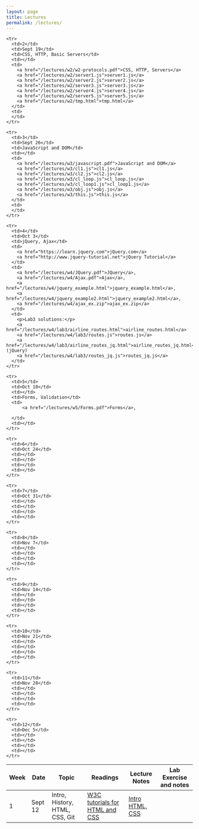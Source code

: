 ```yaml
---
layout: page
title: Lectures
permalink: /lectures/
---
```


<table>
  <thead>
    <tr>
      <th>Week</th>
      <th>Date</th>
      <th>Topic</th>
      <th>Readings</th>
      <th>Lecture Notes</th>
      <th>Lab Exercise and notes</th>
    </tr>
  </thead>
  <tbody>
    <tr>
      <td>1</td>
      <td>Sept 12</td>
      <td>Intro, History, HTML, CSS, Git</td>
      <td>
        <a href="http://www.w3schools.com/">W3C tutorials for HTML and CSS</a>
      </td>
      <td>
        <a href="/lectures/w1/w1-intro.pdf">Intro</a>
        <a href="/lectures/w1/w1-documents.pdf">HTML, CSS</a>
      </td>
      <td>
      </td>
    </tr>

    <tr>
      <td>2</td>
      <td>Sept 19</td>
      <td>CSS, HTTP, Basic Servers</td>
      <td></td>
      <td>
        <a href="/lectures/w2/w2-protocols.pdf">CSS, HTTP, Servers</a>
        <a href="/lectures/w2/server1.js">server1.js</a>
        <a href="/lectures/w2/server2.js">server2.js</a>
        <a href="/lectures/w2/server3.js">server3.js</a>
        <a href="/lectures/w2/server4.js">server4.js</a>
        <a href="/lectures/w2/server5.js">server5.js</a>
        <a href="/lectures/w2/tmp.html">tmp.html</a>
      </td>
      <td>
      </td>
    </tr>

    <tr>
      <td>3</td>
      <td>Sept 26</td>
      <td>JavaScript and DOM</td>
      <td></td>
      <td>
        <a href="/lectures/w3/javascript.pdf">JavaScript and DOM</a>
        <a href="/lectures/w3/cl1.js">cl1.js</a>
        <a href="/lectures/w3/cl2.js">cl2.js</a>
        <a href="/lectures/w3/cl_loop.js">cl_loop.js</a>
        <a href="/lectures/w3/cl_loop1.js">cl_loop1.js</a>
        <a href="/lectures/w3/obj.js">obj.js</a>
        <a href="/lectures/w3/this.js">this.js</a>
      </td>
      <td>
      </td>
    </tr>

    <tr>
      <td>4</td>
      <td>Oct 3</td>
      <td>jQuery, Ajax</td>
      <td>
        <a href="https://learn.jquery.com">jQuery.com</a>
        <a href="http://www.jquery-tutorial.net">jQuery Tutorial</a>
      </td>
      <td>
        <a href="/lectures/w4/JQuery.pdf">JQuery</a>,
        <a href="/lectures/w4/Ajax.pdf">Ajax</a>,
        <a href="/lectures/w4/jquery_example.html">jquery_example.html</a>,
        <a href="/lectures/w4/jquery_example2.html">jquery_example2.html</a>,
        <a href="/lectures/w4/ajax_ex.zip">ajax_ex.zip</a>
      </td>
      <td>
        <p>Lab3 solutions:</p>
        <a href="/lectures/w4/lab3/airline_routes.html">airline_routes.html</a>
        <a href="/lectures/w4/lab3/routes.js">routes.js</a>
        <a href="/lectures/w4/lab3/airline_routes_jq.html">airline_routes_jq.html</a> (jQuery)
        <a href="/lectures/w4/lab3/routes_jq.js">routes_jq.js</a>
      </td>
    </tr>

    <tr>
      <td>5</td>
      <td>Oct 10</td>
      <td></td>
      <td>Forms, Validation</td>
      <td>
    	  <a href="/lectures/w5/Forms.pdf">Forms</a>,
         
      </td>
      <td></td>
    </tr>

    <tr>
      <td>6</td>
      <td>Oct 24</td>
      <td></td>
      <td></td>
      <td></td>
      <td></td>
    </tr>

    <tr>
      <td>7</td>
      <td>Oct 31</td>
      <td></td>
      <td></td>
      <td></td>
      <td></td>
    </tr>

    <tr>
      <td>8</td>
      <td>Nov 7</td>
      <td></td>
      <td></td>
      <td></td>
      <td></td>
    </tr>

    <tr>
      <td>9</td>
      <td>Nov 14</td>
      <td></td>
      <td></td>
      <td></td>
      <td></td>
    </tr>

    <tr>
      <td>10</td>
      <td>Nov 21</td>
      <td></td>
      <td></td>
      <td></td>
      <td></td>
    </tr>

    <tr>
      <td>11</td>
      <td>Nov 28</td>
      <td></td>
      <td></td>
      <td></td>
      <td></td>
    </tr>

    <tr>
      <td>12</td>
      <td>Dec 5</td>
      <td></td>
      <td></td>
      <td></td>
      <td></td>
    </tr>
  </tbody>
</table>
